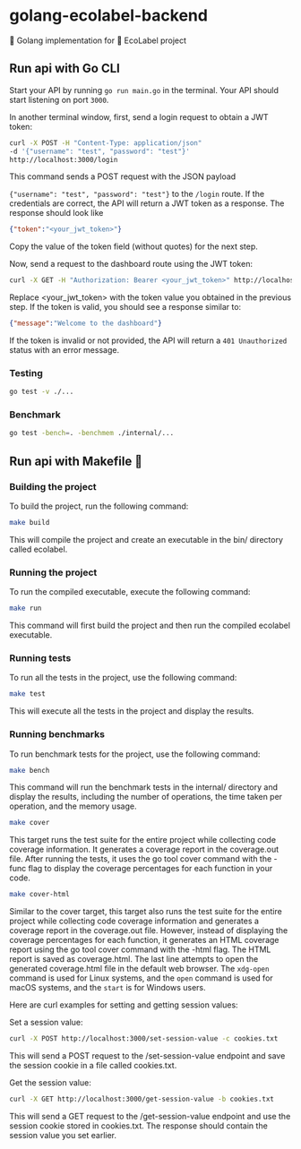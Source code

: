 # golang-ecolabel-backend

🔷 Golang implementation for 📗 EcoLabel project

## Run api with Go CLI

Start your API by running `go run main.go` in the terminal.
Your API should start listening on port `3000`.

In another terminal window, first, send a login request to obtain a JWT token:

```sh
curl -X POST -H "Content-Type: application/json"
-d '{"username": "test", "password": "test"}' 
http://localhost:3000/login
```

This command sends a POST request with the JSON payload

`{"username": "test", "password": "test"}` to the `/login` route.
If the credentials are correct, the API will return a JWT token as a response.
The response should look like

```json
{"token":"<your_jwt_token>"}
```

Copy the value of the token field (without quotes) for the next step.

Now, send a request to the dashboard route using the JWT token:

```sh
curl -X GET -H "Authorization: Bearer <your_jwt_token>" http://localhost:3000/dashboard
```

Replace <your_jwt_token> with the token value you obtained in the previous step.
If the token is valid, you should see a response similar to:

```json
{"message":"Welcome to the dashboard"}
```

If the token is invalid or not provided, the API will return a `401 Unauthorized` status with an error message.

### Testing

```sh
go test -v ./...
```

### Benchmark

```sh
go test -bench=. -benchmem ./internal/...
```

## Run api with Makefile 💫

### Building the project

To build the project, run the following command:

```sh
make build
```

This will compile the project and create an executable in the bin/ directory called ecolabel.

### Running the project

To run the compiled executable, execute the following command:

```sh
make run
```

This command will first build the project and then run the compiled ecolabel executable.

### Running tests

To run all the tests in the project, use the following command:

```sh
make test
```

This will execute all the tests in the project and display the results.

### Running benchmarks

To run benchmark tests for the project, use the following command:

```sh
make bench
```

This command will run the benchmark tests in the internal/ directory and display the results, including the number of operations, the time taken per operation, and the memory usage.

```sh
make cover
```

This target runs the test suite for the entire project while collecting code coverage information. It generates a coverage report in the coverage.out file. After running the tests, it uses the go tool cover command with the -func flag to display the coverage percentages for each function in your code.

```sh
make cover-html
```

Similar to the cover target, this target also runs the test suite for the entire project while collecting code coverage information and generates a coverage report in the coverage.out file. However, instead of displaying the coverage percentages for each function, it generates an HTML coverage report using the go tool cover command with the -html flag. The HTML report is saved as coverage.html. The last line attempts to open the generated coverage.html file in the default web browser. The `xdg-open` command is used for Linux systems, and the `open` command is used for macOS systems, and the `start` is for Windows users.

Here are curl examples for setting and getting session values:

Set a session value:

```sh
curl -X POST http://localhost:3000/set-session-value -c cookies.txt
```

This will send a POST request to the /set-session-value endpoint and save the session cookie in a file called cookies.txt.

Get the session value:

```sh
curl -X GET http://localhost:3000/get-session-value -b cookies.txt
```

This will send a GET request to the /get-session-value endpoint and use the session cookie stored in cookies.txt. The response should contain the session value you set earlier.
